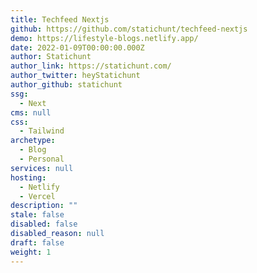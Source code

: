 ```yaml
---
title: Techfeed Nextjs
github: https://github.com/statichunt/techfeed-nextjs
demo: https://lifestyle-blogs.netlify.app/
date: 2022-01-09T00:00:00.000Z
author: Statichunt
author_link: https://statichunt.com/
author_twitter: heyStatichunt
author_github: statichunt
ssg:
  - Next
cms: null
css:
  - Tailwind
archetype:
  - Blog
  - Personal
services: null
hosting:
  - Netlify
  - Vercel
description: ""
stale: false
disabled: false
disabled_reason: null
draft: false
weight: 1
---
```

